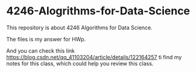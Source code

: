 # 4246-Alogrithms-for-Data-Science
This repository is about 4246 Algorithms for Data Science. 

The files is my answer for HWp.

And you can check this link https://blog.csdn.net/qq_41103204/article/details/122164257 ti find my notes for this class, which could help you review this class.
